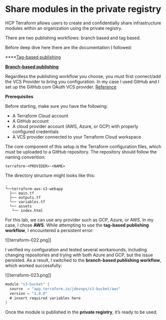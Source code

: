 # Share modules in the private registry

HCP Terraform allows users to create and confidentially share infrastructure modules within an organization using the private registry.

There are two publishing workflows: branch based and tag based.

Before deep dive here there are the documentation I followed:

****[Tag-based publishing](https://developer.hashicorp.com/terraform/tutorials/modules/module-private-registry-share?variants=module-workflow%3Atag)

**[Branch-based publishing](https://developer.hashicorp.com/terraform/tutorials/modules/module-private-registry-share?variants=module-workflow%3Abranch)**

Regardless the publishing workflow you choose, you must first connect/add the VCS Provider to bring you configuration. In my case I used GitHub and I set up the GitHub.com OAuth VCS provider. [Reference](https://developer.hashicorp.com/terraform/cloud-docs/vcs/github) 

**Prerequisites**

Before starting, make sure you have the following:
- A Terraform Cloud account
- A GitHub account
- A cloud provider account (AWS, Azure, or GCP) with properly configured credentials
- A VCS provider connected to your Terraform Cloud workspace

The core component of this setup is the Terraform configuration files, which must be uploaded to a GitHub repository. The repository should follow the naming convention:

```Shell
terraform-<PROVIDER>-<NAME>
```

The directory structure might looks like this:

```
.
└──terraform-aws-s3-webapp
  ├── main.tf
  ├── outputs.tf
  └── variables.tf
  └── assets
   └── index.html

```

For this lab, we can use any provider such as GCP, Azure, or AWS. In my case, I chose **AWS**. While attempting to use the **tag-based publishing workflow**, I encountered a persistent error:

![[terraform-022.png]] 

I verified my configuration and tested several workarounds, including changing repositories and trying with both Azure and GCP, but the issue persisted. As a result, I switched to the **branch-based publishing workflow**, which worked successfully:

![[terraform-023.png]]


```Go
module "s3-bucket" {
  source  = "app.terraform.io/jdevops/s3-bucket/aws"
  version = "1.0.0"
  # insert required variables here
}
```

Once the module is published in the **private registry**, it’s ready to be used.
